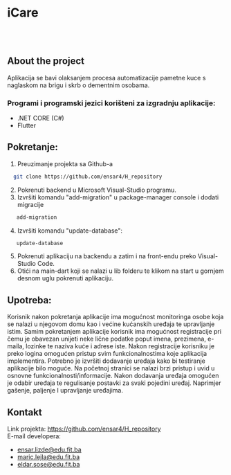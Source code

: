 # iCare
<br />
<br />
 
## About the project
Aplikacija se bavi olaksanjem procesa automatizacije pametne kuce s naglaskom na brigu i skrb o dementnim osobama. 

<!-- Programi -->
### Programi i programski jezici korišteni za izgradnju aplikacije:
- .NET CORE (C#)
- Flutter

<!-- Pokretanje -->
## Pokretanje:
1. Preuzimanje projekta sa Github-a
 ```sh
   git clone https://github.com/ensar4/H_repository
   ```
2. Pokrenuti backend u Microsoft Visual-Studio programu. 
3. Izvršiti komandu "add-migration" u package-manager console i dodati migracije 
```sh
   add-migration
   ```
4. Izvršiti komandu "update-database":
```sh
   update-database
   ```
5. Pokrenuti aplikaciju na backendu a zatim i na front-endu preko Visual-Studio Code.
6. Otići na main-dart koji se nalazi u lib folderu te klikom na start u gornjem desnom uglu pokrenuti aplikaciju.

<!-- upotreba -->
## Upotreba:
Korisnik nakon pokretanja aplikacije ima mogućnost monitoringa osobe koja se nalazi u njegovom domu kao i većine kućanskih uređaja te upravljanje istim.
Samim pokretanjem aplikacije korisnik ima mogućnost registracije pri čemu je obavezan unijeti neke lične podatke poput imena, prezimena, e-maila, lozinke te naziva kuće i adrese iste. Nakon registracije korisniku je preko logina omogućen pristup svim funkcionalnostima koje aplikacija implementira.
Potrebno je izvršiti dodavanje uređaja kako bi testiranje aplikacije bilo moguće. 
Na početnoj stranici se nalazi brzi pristup i uvid u osnovne funkcionalnosti/informacije. 
Nakon dodavanja uređaja omogućen je odabir uređaja te regulisanje postavki za svaki pojedini uređaj. Naprimjer gašenje, paljenje I upravljanje uređajima.  

<!-- kontakt -->
## Kontakt
Link projekta: https://github.com/ensar4/H_repository
<br />
E-mail developera:
- ensar.lizde@edu.fit.ba
- maric.lejla@edu.fit.ba
- eldar.sose@edu.fit.ba

